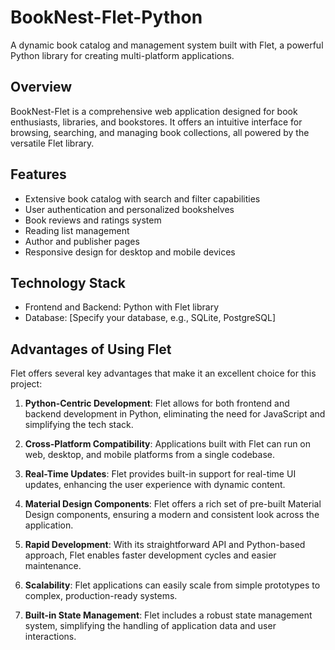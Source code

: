 # BookNest-Flet-Python

A dynamic book catalog and management system built with Flet, a powerful Python library for creating multi-platform applications.

## Overview

BookNest-Flet is a comprehensive web application designed for book enthusiasts, libraries, and bookstores. It offers an intuitive interface for browsing, searching, and managing book collections, all powered by the versatile Flet library.

## Features

- Extensive book catalog with search and filter capabilities
- User authentication and personalized bookshelves
- Book reviews and ratings system
- Reading list management
- Author and publisher pages
- Responsive design for desktop and mobile devices

## Technology Stack

- Frontend and Backend: Python with Flet library
- Database: [Specify your database, e.g., SQLite, PostgreSQL]

## Advantages of Using Flet

Flet offers several key advantages that make it an excellent choice for this project:

1. **Python-Centric Development**: Flet allows for both frontend and backend development in Python, eliminating the need for JavaScript and simplifying the tech stack.

2. **Cross-Platform Compatibility**: Applications built with Flet can run on web, desktop, and mobile platforms from a single codebase.

3. **Real-Time Updates**: Flet provides built-in support for real-time UI updates, enhancing the user experience with dynamic content.

4. **Material Design Components**: Flet offers a rich set of pre-built Material Design components, ensuring a modern and consistent look across the application.

5. **Rapid Development**: With its straightforward API and Python-based approach, Flet enables faster development cycles and easier maintenance.

6. **Scalability**: Flet applications can easily scale from simple prototypes to complex, production-ready systems.

7. **Built-in State Management**: Flet includes a robust state management system, simplifying the handling of application data and user interactions.
